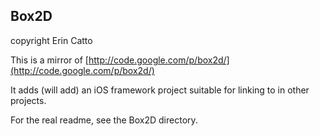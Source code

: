Box2D
----

copyright Erin Catto

This is a mirror of [http://code.google.com/p/box2d/](http://code.google.com/p/box2d/)

It adds (will add) an iOS framework project suitable for linking to in other projects.

For the real readme, see the Box2D directory.
